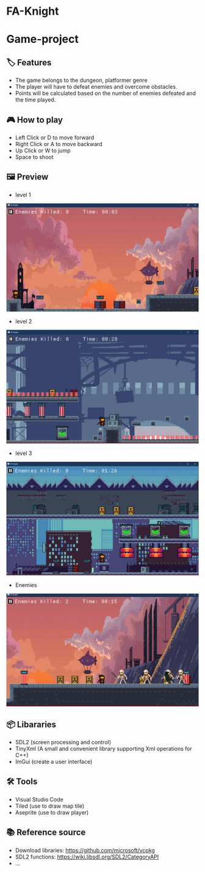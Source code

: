 # FA-Knight
# Game-project

## 🏷️ Features
* The game belongs to the dungeon, platformer genre
* The player will have to defeat enemies and overcome obstacles.
* Points will be calculated based on the number of enemies defeated and the time played.

## 🎮 How to play
* Left Click or D to move forward
* Right Click or A to move backward
* Up Click or W to jump
* Space to shoot

## 🖼️ Preview

* level 1
<img src="res/texture/demo1.png">

* level 2
<img src="res/texture/demo2.png">

* level 3
<img src="res/texture/demo3.png">

* Enemies
<img src="res/texture/demo4.png">


## 📦 Libararies 
- SDL2 (screen processing and control)
- TinyXml (A small and convenient library supporting Xml operations for C++)
- ImGui (create a user interface)
   
## 🛠️ Tools
- Visual Studio Code
- Tiled (use to draw map tile)
- Aseprite (use to draw player)

## 📚 Reference source
* Download libraries: https://github.com/microsoft/vcpkg
* SDL2 functions: https://wiki.libsdl.org/SDL2/CategoryAPI
* ...
    


